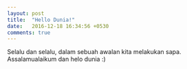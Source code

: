 ```yaml
---
layout: post
title:  "Hello Dunia!"
date:   2016-12-18 16:34:56 +0530
comments: true
---
```


Selalu dan selalu, dalam sebuah awalan kita melakukan sapa. Assalamualaikum dan helo dunia :)


